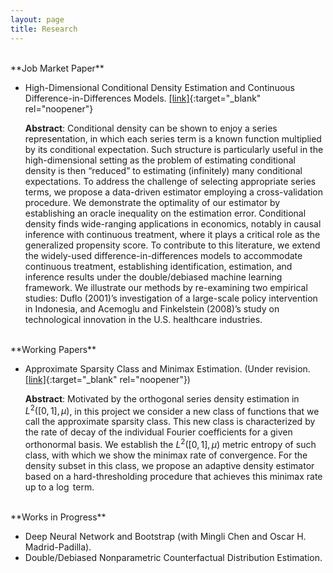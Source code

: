 ```yaml
---
layout: page
title: Research
---
```

<br/>
**Job Market Paper**

* High-Dimensional Conditional Density Estimation and Continuous Difference-in-Differences Models. [[link]](/notes/JMP.pdf){:target="_blank" rel="noopener"}

   **Abstract**: Conditional density can be shown to enjoy a series representation, in which each series term is a known function multiplied by its conditional expectation. Such structure is particularly useful in the high-dimensional setting as the problem of estimating conditional density is then “reduced” to estimating (infinitely) many conditional expectations. To address the challenge of selecting appropriate series terms, we propose a data-driven estimator employing a cross-validation procedure. We demonstrate the optimality of our estimator by establishing an oracle inequality on the estimation error. Conditional density finds wide-ranging applications in economics, notably in causal inference with continuous treatment, where it plays a critical role as the generalized propensity score. To contribute to this literature, we extend the widely-used difference-in-differences models to accommodate continuous treatment, establishing identification, estimation, and inference results under the double/debiased machine learning framework. We illustrate our methods by re-examining two empirical studies: Duflo (2001)’s investigation of a large-scale policy intervention in Indonesia, and Acemoglu and Finkelstein (2008)’s study on technological innovation in the U.S. healthcare industries.
   
<br/>
**Working Papers**

* Approximate Sparsity Class and Minimax Estimation. (Under revision. [[link]](/notes/minimax_joe.pdf){:target="_blank" rel="noopener"})

   **Abstract**: Motivated by the orthogonal series density estimation in $L^2([0,1],\mu)$, in this project we consider a new class of functions that we call the approximate sparsity class. This new class is characterized by the rate of decay of the individual Fourier coefficients for a given orthonormal basis. We establish the $L^2([0,1],\mu)$ metric entropy of such class, with which we show the minimax rate of convergence. For the density subset in this class, we propose an adaptive density estimator based on a hard-thresholding procedure that achieves this minimax rate up to a $\log$ term.

<br/>
**Works in Progress**

* Deep Neural Network and Bootstrap (with Mingli Chen and Oscar H. Madrid-Padilla).
* Double/Debiased Nonparametric Counterfactual Distribution Estimation.
